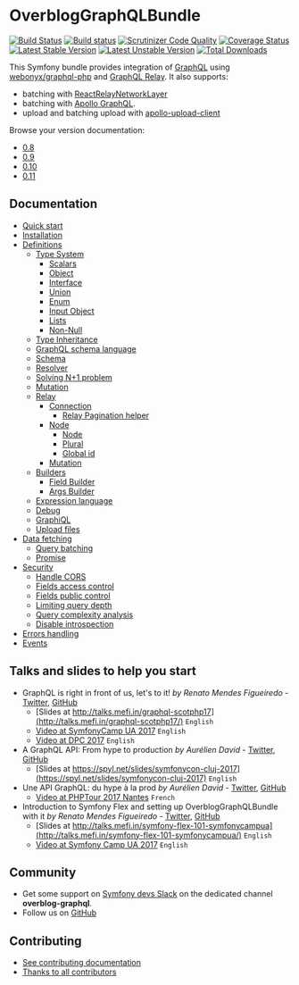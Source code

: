 OverblogGraphQLBundle
======================

[![Build Status](https://travis-ci.org/overblog/GraphQLBundle.svg?branch=0.11)](https://travis-ci.org/overblog/GraphQLBundle)
[![Build status](https://ci.appveyor.com/api/projects/status/7ksxlcgwt40q74hv/branch/0.11?svg=true)](https://ci.appveyor.com/project/overblog/graphqlbundle/branch/0.11)
[![Scrutinizer Code Quality](https://scrutinizer-ci.com/g/overblog/GraphQLBundle/badges/quality-score.png?b=0.11)](https://scrutinizer-ci.com/g/overblog/GraphQLBundle/?branch=master)
[![Coverage Status](https://coveralls.io/repos/github/overblog/GraphQLBundle/badge.svg?branch=0.11)](https://coveralls.io/github/overblog/GraphQLBundle?branch=master)
[![Latest Stable Version](https://poser.pugx.org/overblog/graphql-bundle/version)](https://packagist.org/packages/overblog/graphql-bundle)
[![Latest Unstable Version](https://poser.pugx.org/overblog/graphql-bundle/v/unstable)](https://packagist.org/packages/overblog/graphql-bundle)
[![Total Downloads](https://poser.pugx.org/overblog/graphql-bundle/downloads)](https://packagist.org/packages/overblog/graphql-bundle)

This Symfony bundle provides integration of [GraphQL](https://facebook.github.io/graphql/) using [webonyx/graphql-php](https://github.com/webonyx/graphql-php)
and [GraphQL Relay](https://facebook.github.io/relay/docs/graphql-relay-specification.html).
It also supports:
* batching with [ReactRelayNetworkLayer](https://github.com/nodkz/react-relay-network-layer)
* batching with [Apollo GraphQL](http://dev.apollodata.com/core/network.html#query-batching).
* upload and batching upload with [apollo-upload-client](https://github.com/jaydenseric/apollo-upload-client)

Browse your version documentation:

* [0.8](https://github.com/overblog/GraphQLBundle/blob/0.8/README.md)
* [0.9](https://github.com/overblog/GraphQLBundle/blob/0.9/README.md)
* [0.10](https://github.com/overblog/GraphQLBundle/blob/0.10/README.md)
* [0.11](https://github.com/overblog/GraphQLBundle/blob/0.11/README.md)

Documentation
-------------

- [Quick start](docs/definitions/quick-start.md)
- [Installation](docs/index.md)
- [Definitions](docs/definitions/index.md)
  - [Type System](docs/definitions/type-system/index.md)
    - [Scalars](docs/definitions/type-system/scalars.md)
    - [Object](docs/definitions/type-system/object.md)
    - [Interface](docs/definitions/type-system/interface.md)
    - [Union](docs/definitions/type-system/union.md)
    - [Enum](docs/definitions/type-system/enum.md)
    - [Input Object](docs/definitions/type-system/input-object.md)
    - [Lists](docs/definitions/type-system/lists.md)
    - [Non-Null](docs/definitions/type-system/non-null.md)
  - [Type Inheritance](docs/definitions/type-inheritance.md)
  - [GraphQL schema language](docs/definitions/graphql-schema-language.md)
  - [Schema](docs/definitions/schema.md)
  - [Resolver](docs/definitions/resolver.md)
  - [Solving N+1 problem](docs/definitions/solving-n-plus-1-problem.md)
  - [Mutation](docs/definitions/mutation.md)
  - [Relay](docs/definitions/relay/index.md)
    - [Connection](docs/definitions/relay/connection.md)
      - [Relay Pagination helper](docs/helpers/relay-paginator.md)
    - [Node](docs/definitions/relay/node/index.md)
      - [Node](docs/definitions/relay/node/node.md)
      - [Plural](docs/definitions/relay/node/plural.md)
      - [Global id](docs/definitions/relay/node/global-id.md)
    - [Mutation](docs/definitions/relay/mutation.md)
  - [Builders](docs/definitions/builders/index.md)
    - [Field Builder](docs/definitions/builders/field.md)
    - [Args Builder](docs/definitions/builders/args.md)
  - [Expression language](docs/definitions/expression-language.md)
  - [Debug](docs/definitions/debug/index.md)
  - [GraphiQL](docs/definitions/graphiql/index.md)
  - [Upload files](docs/definitions/upload-files.md)
- [Data fetching](docs/data-fetching/index.md)
  - [Query batching](docs/data-fetching/batching.md)
  - [Promise](docs/data-fetching/promise.md)
- [Security](docs/security/index.md)
  - [Handle CORS](docs/security/handle-cors.md)
  - [Fields access control](docs/security/fields-access-control.md)
  - [Fields public control](docs/security/fields-public-control.md)
  - [Limiting query depth](docs/security/limiting-query-depth.md)
  - [Query complexity analysis](docs/security/query-complexity-analysis.md)
  - [Disable introspection](docs/security/disable_introspection.md)
- [Errors handling](docs/error-handling/index.md)
- [Events](docs/events/index.md)

Talks and slides to help you start
----------------------------------

* GraphQL is right in front of us, let's to it! *by Renato Mendes Figueiredo* - [Twitter](https://twitter.com/renatomefi), [GitHub](https://github.com/renatomefi)
  - [Slides at http://talks.mefi.in/graphql-scotphp17](http://talks.mefi.in/graphql-scotphp17/) `English`
  - [Video at SymfonyCamp UA 2017](https://www.youtube.com/watch?v=jyoYlnCPNgk) `English`
  - [Video at DPC 2017](https://www.youtube.com/watch?v=E7MjoCOGSSY) `English`
* A GraphQL API: From hype to production *by Aurélien David* - [Twitter](https://twitter.com/spyl94), [GitHub](https://github.com/spyl94)
  - [Slides at https://spyl.net/slides/symfonycon-cluj-2017](https://spyl.net/slides/symfonycon-cluj-2017) `English`
* Une API GraphQL: du hype à la prod *by Aurélien David* - [Twitter](https://twitter.com/spyl94), [GitHub](https://github.com/spyl94)
  - [Video at PHPTour 2017 Nantes](https://www.youtube.com/watch?v=xbipW6fgD6c) `French`
* Introduction to Symfony Flex and setting up OverblogGraphQLBundle with it *by Renato Mendes Figueiredo* - [Twitter](https://twitter.com/renatomefi), [GitHub](https://github.com/renatomefi)
  - [Slides at http://talks.mefi.in/symfony-flex-101-symfonycampua](http://talks.mefi.in/symfony-flex-101-symfonycampua/) `English`
  - [Video at Symfony Camp UA 2017](https://www.youtube.com/watch?v=lWweoiCI9Hk) `English`

Community
---------

* Get some support on [Symfony devs Slack](https://symfony.com/slack-invite)
  on the dedicated channel **overblog-graphql**.
* Follow us on [GitHub](https://github.com/overblog)

Contributing
------------

* [See contributing documentation](CONTRIBUTING.md)
* [Thanks to all contributors](https://github.com/overblog/GraphQLBundle/graphs/contributors)
